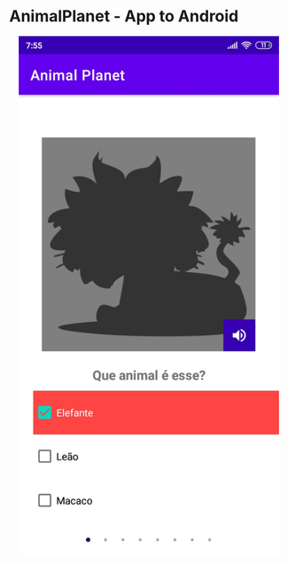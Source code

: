 # AnimalPlanet - App to Android

<p align="center">
  <img width="470" src="https://github.com/edmariovalgueiro/AnimalPlanet/blob/master/AnimalPlanet/app/src/assets/to_readme/img1.png">
</p>
